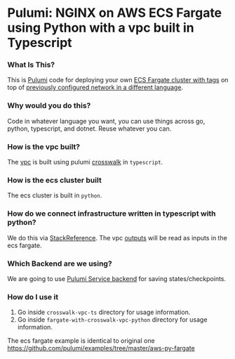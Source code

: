 # Pulumi:  NGINX on AWS ECS Fargate using Python with a vpc built in Typescript

### What Is This?

This is [Pulumi](https://www.pulumi.com/) code for deploying your own [ECS Fargate cluster with tags](https://docs.aws.amazon.com/AmazonECS/latest/developerguide/AWS_Fargate.html) on top of [previously configured network in a different language](https://github.com/tusharshahrs/pulumi-homelab/aws/crosswalk-vpc-fargate/).

### Why would you do this?  
Code in whatever language you want, you can use things across go, python, typescript, and dotnet. Reuse whatever you can.

### How is the vpc built?

The [vpc](https://www.pulumi.com/docs/guides/crosswalk/aws/vpc/) is built using pulumi [crosswalk](https://www.pulumi.com/docs/guides/crosswalk/aws/) in `typescript`.

### How is the ecs cluster built
The ecs cluster is built in `python`.

### How do we connect infrastructure written in typescript with python?
We do this via [StackReference](https://www.pulumi.com/docs/intro/concepts/organizing-stacks-projects/#inter-stack-dependencies).
The vpc [outputs](https://www.pulumi.com/docs/reference/cli/pulumi_stack_output/) will be read as inputs in the ecs fargate.

### Which Backend are we using?

We are going to use [Pulumi Service backend](https://www.pulumi.com/docs/intro/concepts/state/#pulumi-service-backend) for saving states/checkpoints.

### How do I use it

1. Go inside `crosswalk-vpc-ts` directory for usage information.
2. Go inside `fargate-with-crosswalk-vpc-python` directory for usage information.

The ecs fargate example is identical to original one https://github.com/pulumi/examples/tree/master/aws-py-fargate
